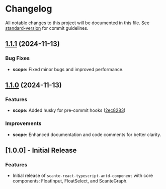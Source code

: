 # Changelog

All notable changes to this project will be documented in this file. See [standard-version](https://github.com/conventional-changelog/standard-version) for commit guidelines.

## [1.1.1](https://github.com/nilesh-osian/scante-react-typescript-antd-component/compare/v1.1.0...v1.1.1) (2024-11-13)

### Bug Fixes
- **scope:** Fixed minor bugs and improved performance.

## [1.1.0](https://github.com/nilesh-osian/scante-react-typescript-antd-component/compare/v1.0.0...v1.1.0) (2024-11-13)

### Features
- **scope:** Added husky for pre-commit hooks ([2ec8283](https://github.com/nilesh-osian/scante-react-typescript-antd-component/commit/2ec82833711ed6f006ecc7fe35ea09751a308f0b))

### Improvements
- **scope:** Enhanced documentation and code comments for better clarity.

## [1.0.0] - Initial Release

### Features
- Initial release of `scante-react-typescript-antd-component` with core components: FloatInput, FloatSelect, and ScanteGraph.
